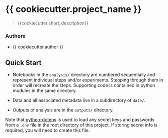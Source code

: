 # {{ cookiecutter.project_name }}

> {{cookiecutter.short_description}}

### Authors

* {{ cookiecutter.author }}

## Quick Start

* Notebooks in the `analysis/` directory are numbered sequentially and represent individual steps and/or experiments. Stepping through them in order will recreate the steps. Supporting code is contained in python modules in the same directory. 

* Data and all associated metadata live in a subdirectory of `data/`.

* Outputs of analysis are in the `outputs/` directory.

Note that [python-dotenv](https://github.com/theskumar/python-dotenv) is used to load any secret keys and passwords from a `.env` file in the root directory of this project. If storing secret info is required, you will need to create this file. 
